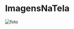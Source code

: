 # ImagensNaTela
![foto](https://user-images.githubusercontent.com/52428261/165378634-a448d911-fd2a-4d3c-bec9-65189d4f1e50.PNG)

